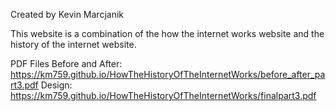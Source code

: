 Created by Kevin Marcjanik

This website is a combination of the how the internet works website and the history of the internet website.

PDF Files
Before and After: https://km759.github.io/HowTheHistoryOfTheInternetWorks/before_after_part3.pdf
Design: https://km759.github.io/HowTheHistoryOfTheInternetWorks/finalpart3.pdf